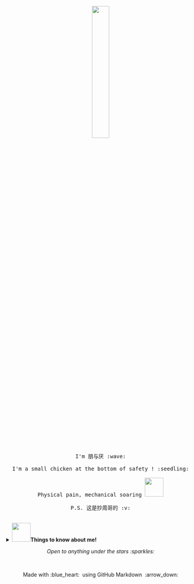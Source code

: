 <p align="center">
  <img src="https://media.giphy.com/media/MeJgB3yMMwIaHmKD4z/giphy.gif" width="30%">
  <br><br>
  <samp>
    I'm 朋与厌 :wave:
    <br><br>
    I'm a small chicken at the bottom of safety ! :seedling:
    <br><br>
    Physical pain, mechanical soaring
    <img src="https://github.githubassets.com/images/mona-whisper.gif" width="50">
    <br><br>
    P.S. 这是抄周哥的 :v:
  </samp>
</p>

<br>

<details>
  <summary> <b>  <img src="https://media.giphy.com/media/VgCDAzcKvsR6OM0uWg/giphy.gif" width="50">Things to know about me! </b></summary>


  <br>

  [![Github Stats By Anurag](https://github-readme-stats.vercel.app/api?username=P1kAju&show_icons=true&title_color=fff&icon_color=79ff97&text_color=9f9f9f&bg_color=151515)](https://github.com/P1kAju/)

---

</p>

### - 👨‍💻I'm currently...

- 🌻Improving my C++ Programming level.
- 🦚Research binary related vulnerabilities.
- 🌴Research malicious virus related technologies.
- 🌱Learn Windows and Linux kernel related content.

---

</details>



<p align="center">
  <i> Open to anything under the stars :sparkles: </i>
</p>

<br>

<p align="center">
  Made with :blue_heart: &nbsp;using GitHub Markdown &nbsp;:arrow_down:
</p>
